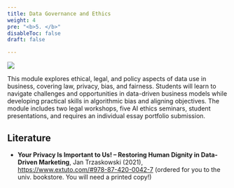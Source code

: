 ```yaml
---
title: Data Governance and Ethics
weight: 4
pre: "<b>5. </b>"
disableToc: false
draft: false

---
```


![](/ds22/images/cyborg_corgi.png)

This module explores ethical, legal, and policy aspects of data use in business, covering law, privacy, bias, and fairness. Students will learn to navigate challenges and opportunities in data-driven business models while developing practical skills in algorithmic bias and aligning objectives. The module includes two legal workshops, five AI ethics seminars, student presentations, and requires an individual essay portfolio submission.

## Literature

* __Your Privacy Is Important to Us! – Restoring Human Dignity in Data-Driven Marketing__, Jan Trzaskowski (2021), https://www.extuto.com/#978-87-420-0042-7 (ordered for you to the univ. bookstore. You will need a printed copy!)

